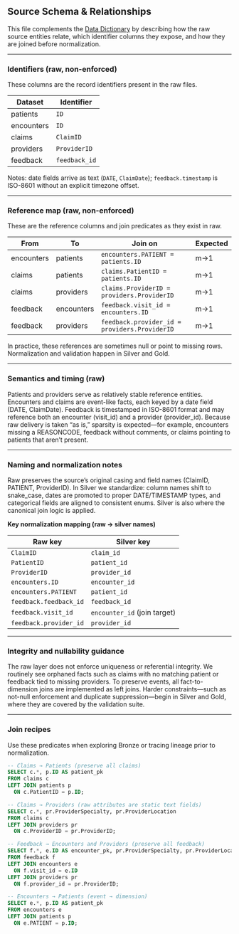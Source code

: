 ## Source Schema & Relationships

This file complements the [Data Dictionary](./data_dictionary.md) by describing
how the raw source entities relate, which identifier columns they expose, and how
they are joined before normalization.

---

### Identifiers (raw, non-enforced)

These columns are the record identifiers present in the raw files.

| Dataset    | Identifier    |
|------------|----------------|
| patients   | `ID`          |
| encounters | `ID`          |
| claims     | `ClaimID`     |
| providers  | `ProviderID`  |
| feedback   | `feedback_id` |

Notes: date fields arrive as text (`DATE`, `ClaimDate`); `feedback.timestamp` is ISO-8601 without an explicit timezone offset.

---

### Reference map (raw, non-enforced)

These are the reference columns and join predicates as they exist in raw.

| From       | To         | Join on                                       | Expected |
|------------|------------|-----------------------------------------------|----------|
| encounters | patients   | `encounters.PATIENT = patients.ID`            | m→1      |
| claims     | patients   | `claims.PatientID = patients.ID`              | m→1      |
| claims     | providers  | `claims.ProviderID = providers.ProviderID`    | m→1      |
| feedback   | encounters | `feedback.visit_id = encounters.ID`           | m→1      |
| feedback   | providers  | `feedback.provider_id = providers.ProviderID` | m→1      |

In practice, these references are sometimes null or point to missing rows. Normalization and validation happen in Silver and Gold.

---

### Semantics and timing (raw)

Patients and providers serve as relatively stable reference entities. Encounters and claims are event-like facts, each keyed by a date field (DATE, ClaimDate). Feedback is timestamped in ISO-8601 format and may reference both an encounter (visit_id) and a provider (provider_id). Because raw delivery is taken “as is,” sparsity is expected—for example, encounters missing a REASONCODE, feedback without comments, or claims pointing to patients that aren’t present.

---

### Naming and normalization notes

Raw preserves the source’s original casing and field names (ClaimID, PATIENT, ProviderID). In Silver we standardize: column names shift to snake_case, dates are promoted to proper DATE/TIMESTAMP types, and categorical fields are aligned to consistent enums. Silver is also where the canonical join logic is applied.

**Key normalization mapping (raw → silver names)**

| Raw key         | Silver key     |
|-----------------|----------------|
| `ClaimID`       | `claim_id`     |
| `PatientID`     | `patient_id`   |
| `ProviderID`    | `provider_id`  |
| `encounters.ID` | `encounter_id` |
| `encounters.PATIENT` | `patient_id` |
| `feedback.feedback_id` | `feedback_id` |
| `feedback.visit_id`    | `encounter_id` (join target) |
| `feedback.provider_id` | `provider_id`  |

---

### Integrity and nullability guidance

The raw layer does not enforce uniqueness or referential integrity. We routinely see orphaned facts such as claims with no matching patient or feedback tied to missing providers. To preserve events, all fact-to-dimension joins are implemented as left joins. Harder constraints—such as not-null enforcement and duplicate suppression—begin in Silver and Gold, where they are covered by the validation suite.

---

### Join recipes

Use these predicates when exploring Bronze or tracing lineage prior to normalization.

```sql
-- Claims → Patients (preserve all claims)
SELECT c.*, p.ID AS patient_pk
FROM claims c
LEFT JOIN patients p
  ON c.PatientID = p.ID;

-- Claims → Providers (raw attributes are static text fields)
SELECT c.*, pr.ProviderSpecialty, pr.ProviderLocation
FROM claims c
LEFT JOIN providers pr
  ON c.ProviderID = pr.ProviderID;

-- Feedback → Encounters and Providers (preserve all feedback)
SELECT f.*, e.ID AS encounter_pk, pr.ProviderSpecialty, pr.ProviderLocation
FROM feedback f
LEFT JOIN encounters e
  ON f.visit_id = e.ID
LEFT JOIN providers pr
  ON f.provider_id = pr.ProviderID;

-- Encounters → Patients (event → dimension)
SELECT e.*, p.ID AS patient_pk
FROM encounters e
LEFT JOIN patients p
  ON e.PATIENT = p.ID;
```